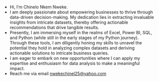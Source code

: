- Hi, I’m Chinelo Nkem Nweke.
- I am deeply passionate about empowering businesses to thrive through data-driven decision-making. My dedication lies in extracting invaluable insights from intricate datasets, thereby offering actionable recommendations that drive tangible results.
- Presently, I am immersing myself in the realms of Excel, Power BI, SQL, and Python (while still in the early stages of my Python journey). Through these tools, I am diligently honing my skills to unravel the potential they hold in analyzing complex datasets and deriving actionable solutions to intricate business queries.
- I am eager to embark on new opportunities where I can apply my expertise and enthusiasm for data analysis to make a meaningful impact. 
- Reach me via email nwekechinel25@yahoo.com  
<!---
Chinelonweke/Chinelonweke is a ✨ special ✨ repository because its `README.md` (this file) appears on your GitHub profile.
You can click the Preview link to take a look at your changes.
--->
